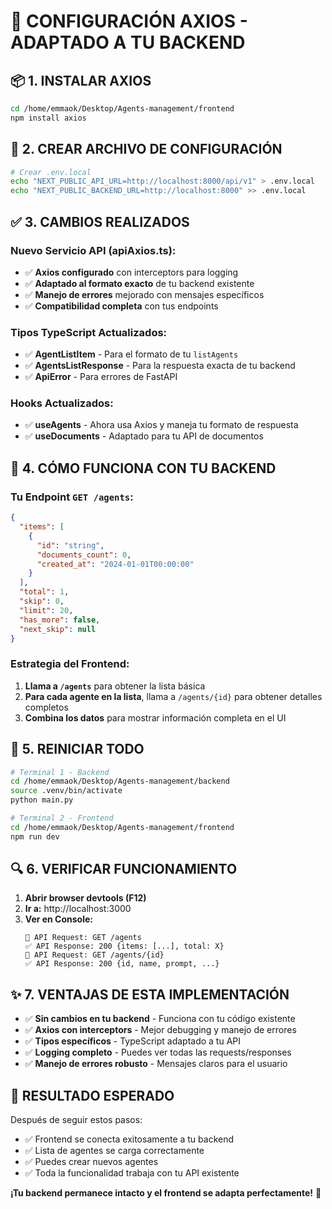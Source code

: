 # 🔧 CONFIGURACIÓN AXIOS - ADAPTADO A TU BACKEND

## 📦 **1. INSTALAR AXIOS**

```bash
cd /home/emmaok/Desktop/Agents-management/frontend
npm install axios
```

## 🔗 **2. CREAR ARCHIVO DE CONFIGURACIÓN**

```bash
# Crear .env.local
echo "NEXT_PUBLIC_API_URL=http://localhost:8000/api/v1" > .env.local
echo "NEXT_PUBLIC_BACKEND_URL=http://localhost:8000" >> .env.local
```

## ✅ **3. CAMBIOS REALIZADOS**

### **Nuevo Servicio API (apiAxios.ts):**
- ✅ **Axios configurado** con interceptors para logging
- ✅ **Adaptado al formato exacto** de tu backend existente
- ✅ **Manejo de errores** mejorado con mensajes específicos
- ✅ **Compatibilidad completa** con tus endpoints

### **Tipos TypeScript Actualizados:**
- ✅ **AgentListItem** - Para el formato de tu `listAgents`
- ✅ **AgentsListResponse** - Para la respuesta exacta de tu backend
- ✅ **ApiError** - Para errores de FastAPI

### **Hooks Actualizados:**
- ✅ **useAgents** - Ahora usa Axios y maneja tu formato de respuesta
- ✅ **useDocuments** - Adaptado para tu API de documentos

## 🎯 **4. CÓMO FUNCIONA CON TU BACKEND**

### **Tu Endpoint `GET /agents`:**
```json
{
  "items": [
    {
      "id": "string",
      "documents_count": 0,
      "created_at": "2024-01-01T00:00:00"
    }
  ],
  "total": 1,
  "skip": 0,
  "limit": 20,
  "has_more": false,
  "next_skip": null
}
```

### **Estrategia del Frontend:**
1. **Llama a `/agents`** para obtener la lista básica
2. **Para cada agente en la lista**, llama a `/agents/{id}` para obtener detalles completos
3. **Combina los datos** para mostrar información completa en el UI

## 🚀 **5. REINICIAR TODO**

```bash
# Terminal 1 - Backend
cd /home/emmaok/Desktop/Agents-management/backend
source .venv/bin/activate
python main.py

# Terminal 2 - Frontend
cd /home/emmaok/Desktop/Agents-management/frontend
npm run dev
```

## 🔍 **6. VERIFICAR FUNCIONAMIENTO**

1. **Abrir browser devtools (F12)**
2. **Ir a:** http://localhost:3000
3. **Ver en Console:**
   ```
   🚀 API Request: GET /agents
   ✅ API Response: 200 {items: [...], total: X}
   🚀 API Request: GET /agents/{id}
   ✅ API Response: 200 {id, name, prompt, ...}
   ```

## ✨ **7. VENTAJAS DE ESTA IMPLEMENTACIÓN**

- ✅ **Sin cambios en tu backend** - Funciona con tu código existente
- ✅ **Axios con interceptors** - Mejor debugging y manejo de errores
- ✅ **Tipos específicos** - TypeScript adaptado a tu API
- ✅ **Logging completo** - Puedes ver todas las requests/responses
- ✅ **Manejo de errores robusto** - Mensajes claros para el usuario

## 🎉 **RESULTADO ESPERADO**

Después de seguir estos pasos:
- ✅ Frontend se conecta exitosamente a tu backend
- ✅ Lista de agentes se carga correctamente
- ✅ Puedes crear nuevos agentes
- ✅ Toda la funcionalidad trabaja con tu API existente

**¡Tu backend permanece intacto y el frontend se adapta perfectamente!** 🚀
